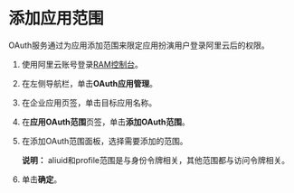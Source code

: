 # 添加应用范围

OAuth服务通过为应用添加范围来限定应用扮演用户登录阿里云后的权限。

1.  使用阿里云账号登录[RAM控制台](https://ram.console.aliyun.com/)。

2.  在左侧导航栏，单击**OAuth应用管理**。

3.  在企业应用页签，单击目标应用名称。

4.  在**应用OAuth范围**页签，单击**添加OAuth范围**。

5.  在添加OAuth范围面板，选择需要添加的范围。

    **说明：** aliuid和profile范围是与身份令牌相关，其他范围都与访问令牌相关。

6.  单击**确定**。


